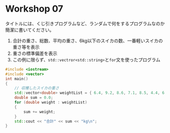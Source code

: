 # Workshop 07

タイトルには、くじ引きプログラムなど、ランダムで何をするプログラムなのか簡潔に書いてください。

1. 合計の重さ、総数、平均の重さ、6kg以下のスイカの数、一番軽いスイカの重さ等を表示
2. 重さの標準偏差を表示
3. この例に限らず、`std::vectror<std::string>`と`for`文を使ったプログラム

```C++
#include <iostream>
#include <vector>
int main()
{
    // 収穫したスイカの重さ
    std::vector<double> weightList = { 6.4, 9.2, 8.6, 7.1, 8.5, 4.4, 6.9, 10.1 };
    double sum = 0.0;
    for (double weight : weightList)
    {
        sum += weight;
    }
    std::cout << "合計" << sum << "kg\n";
}
```

